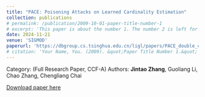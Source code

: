```yaml
---
title: "PACE: Poisoning Attacks on Learned Cardinality Estimation"
collection: publications
# permalink: /publication/2009-10-01-paper-title-number-1
# excerpt: 'This paper is about the number 1. The number 2 is left for future work.'
date: 2024-11-21
venue: 'SIGMOD'
paperurl: 'https://dbgroup.cs.tsinghua.edu.cn/ligl/papers/PACE_double_column.pdf'
# citation: 'Your Name, You. (2009). &quot;Paper Title Number 1.&quot; <i>Journal 1</i>. 1(1).'
---
```

<!-- This paper is about the number 1. The number 2 is left for future work. -->
Category: (Full Research Paper, CCF-A)
Authors: **Jintao Zhang**, Guoliang Li, Chao Zhang, Chengliang Chai

[Download paper here](https://dbgroup.cs.tsinghua.edu.cn/ligl/papers/PACE_double_column.pdf)

<!-- Recommended citation: Your Name, You. (2009). "Paper Title Number 1." <i>Journal 1</i>. 1(1). -->